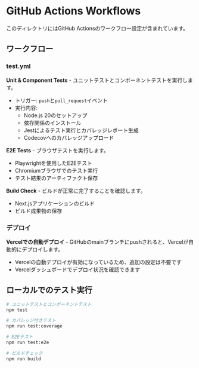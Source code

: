# GitHub Actions Workflows

このディレクトリにはGitHub Actionsのワークフロー設定が含まれています。

## ワークフロー

### test.yml
**Unit & Component Tests** - ユニットテストとコンポーネントテストを実行します。

- トリガー: `push`と`pull_request`イベント
- 実行内容:
  - Node.js 20のセットアップ
  - 依存関係のインストール
  - Jestによるテスト実行とカバレッジレポート生成
  - Codecovへのカバレッジアップロード

**E2E Tests** - ブラウザテストを実行します。

- Playwrightを使用したE2Eテスト
- Chromiumブラウザでのテスト実行
- テスト結果のアーティファクト保存

**Build Check** - ビルドが正常に完了することを確認します。

- Next.jsアプリケーションのビルド
- ビルド成果物の保存

### デプロイ

**Vercelでの自動デプロイ** - GitHubのmainブランチにpushされると、Vercelが自動的にデプロイします。

- Vercelの自動デプロイが有効になっているため、追加の設定は不要です
- Vercelダッシュボードでデプロイ状況を確認できます

## ローカルでのテスト実行

```bash
# ユニットテストとコンポーネントテスト
npm test

# カバレッジ付きテスト
npm run test:coverage

# E2Eテスト
npm run test:e2e

# ビルドチェック
npm run build
```

